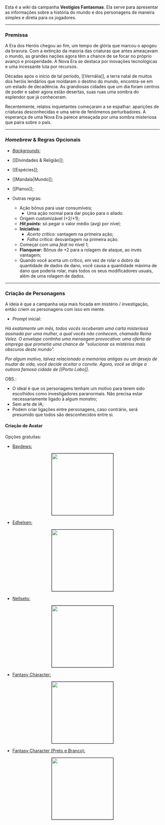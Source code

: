 Esta é a *wiki* da campanha **Vestígios Fantasmas**. Ela serve para apresentar as informações sobre a história do mundo e dos personagens de maneira simples e direta para os jogadores.

---

### Premissa

A Era dos Heróis chegou ao fim, um tempo de glória que marcou o apogeu da bravura. Com a extinção da maioria das criaturas que antes ameaçavam o mundo, as grandes nações agora têm a chance de se focar no próprio avanço e prosperidade. A Nova Era se destaca por inovações tecnológicas e uma incessante luta por recursos.

Décadas após o início de tal período, [[Vernália]], a terra natal de muitos dos heróis lendários que moldaram o destino do mundo, encontra-se em um estado de decadência. As grandiosas cidades que um dia foram centros de poder e saber agora estão desertas, suas ruas uma sombra do esplendor que já conheceram.

Recentemente, relatos inquietantes começaram a se espalhar: aparições de criaturas desconhecidas e uma série de fenômenos perturbadores. A esperança de uma Nova Era parece ameaçada por uma sombra misteriosa que paira sobre o país.

---

### *Homebrew* & Regras Opcionais

- [*Backgrounds*](https://homebrewery.naturalcrit.com/share/OgqSwg2qti4M);

- [[Divindades & Religião]];

- [[Espécies]];

- [[Mandala|Mundo]];

- [[Planos]];

- Outras regras:
	- Ação bônus para usar consumíveis;
		- Uma ação normal para dar poção para o aliado.
	- Origem customizável (+2/+1);
	- ***Hit points:*** só pegar o valor médio (avg) por nível;
	- **Iniciativa:**
		- *Acerto crítico:* vantagem na primeira ação;
		- *Falha crítica:* desvantagem na primeira ação.
	- Começar com uma *feat* no nível 1;
	- **Flanquear:** Bônus de +2 para a rolagem de ataque, ao invés vantagem;
	- Quando você acerta um crítico, em vez de rolar o dobro da quantidade de dados de dano, você causa a quantidade máxima de dano que poderia rolar, mais todos os seus modificadores usuais, além de uma rolagem de dados.

---

### Criação de Personagens

A ideia é que a campanha seja mais focada em mistério / investigação, então criem os personagens com isso em mente.

- *Prompt* inicial:

*Há exatamente um mês, todos vocês receberam uma carta misteriosa assinada por uma mulher, a qual vocês não conhecem, chamada Reina Velez. O envelope continha uma mensagem provocativa: uma oferta de emprego que prometia uma chance de "solucionar os mistérios mais obscuros deste mundo".*

*Por algum motivo, talvez relacionado a memórias antigas ou um desejo de mudar de vida, você decide aceitar o convite. Agora, você se dirige a outrora famosa cidade de [[Porto Lobo]].*

OBS.: 
- O ideal é que os personagens tenham um motivo para terem sido escolhidos como investigadores paranormais. Não precisa estar necessariamente ligado à algum monstro;
- Sem arte de IA;
- Podem criar ligações entre personagens, caso contrário, será presumido que todos são desconhecidos entre si.

#### Criação de Avatar

Opções gratuitas:

- [Baydews:](https://picrew.me/en/image_maker/582810)

<div style="text-align: center;">
<img src="https://i.imgur.com/Wx4XHDW.png" width="200" style="border: 1px solid black;">
</div>

- [Edhelsen:](https://picrew.me/en/image_maker/1290570)

<div style="text-align: center;">
<img src="https://i.imgur.com/hnTPhBp.png" width="200" style="border: 1px solid black;">
</div>

- [Nellseto:](https://picrew.me/en/image_maker/1349935)

<div style="text-align: center;">
<img src="https://i.imgur.com/KhXQV96.png" width="200" style="border: 1px solid black;">
</div>

- [Fantasy Character:](https://picrew.me/en/image_maker/683306)

<div style="text-align: center;">
<img src="https://i.imgur.com/NAef3yL.png" width="200" style="border: 1px solid black;">
</div>

- [Fantasy Character (Preto e Branco):](https://meiker.io/play/12206/online.html)

<div style="text-align: center;">
<img src="https://i.imgur.com/o3qOQxG.png" width="200" style="border: 1px solid black;">
</div>
